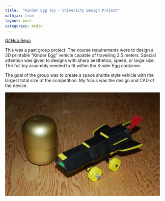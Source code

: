 ```yaml
---
title:  "Kinder Egg Toy - University Design Project"
mathjax: true
layout: post
categories: media
---
```


[GitHub Repo](https://github.com/orion-miller/University-of-Guelph-Projects/tree/main/Design_Project-Kinder_Egg_Toy)

This was a past group project. The course requirements were to design a 3D printable "Kinder Egg" vehicle capable of travelling 2.5 meters. Special attention was given to designs with sharp aesthetics, speed, or large size. The full toy assembly needed to fit within the Kinder Egg container. 

The goal of the group was to create a space shuttle style vehicle with the largest total size of the competition. My focus was the design and CAD of the device.
  
![Test](assets/images/2022-04-03-design-project-kinder-egg-toy/DSC_4422.jpg)
